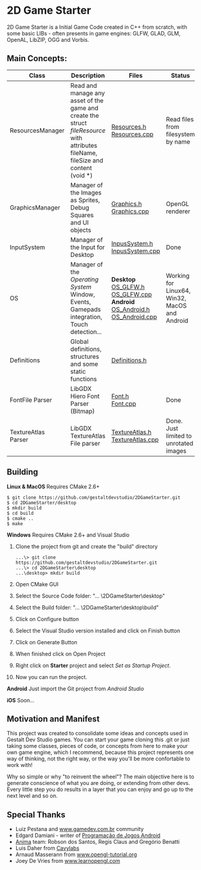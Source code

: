 # 2D Game Starter

2D Game Starter is a Initial Game Code created in C++ from scratch, with some basic LIBs - often presents in game engines: GLFW, GLAD, GLM, OpenAL, LibZIP, OGG and Vorbis.

## Main Concepts:

Class | Description | Files | Status | TODO
|--|--|--|--|--|
ResourcesManager | Read and manage any asset of the game and create the struct *fileResource* with attributes fileName, fileSize and content (void *) | [Resources.h](app/src/main/cpp/include/Resources.h)<br> [Resources.cpp](app/src/main/cpp/source/Resources.cpp) | Read files from filesystem by name  | Read files from zip files
GraphicsManager | Manager of the Images as Sprites, Debug Squares and UI objects  | [Graphics.h](app/src/main/cpp/include/Graphics.h)<br> [Graphics.cpp](app/src/main/cpp/source/Graphics.cpp)  | OpenGL renderer | DirectX renderer
InputSystem | Manager of the Input for Desktop | [InpusSystem.h](app/src/main/cpp/include/InputSystem.h)<br> [InpusSystem.cpp](app/src/main/cpp/source/InputSystem.cpp)  |  Done  | 
OS | Manager of the *Operating System* Window, Events, Gamepads integration, Touch detection... | **Desktop** [OS_GLFW.h](app/src/main/cpp/include/OS_GLFW.h)  [OS_GLFW.cpp](app/src/main/cpp/source/OS_GLFW.cpp) <br> **Android**  [OS_Android.h](app/src/main/cpp/include/OS_Android.h)  [OS_Android.cpp](app/src/main/cpp/source/android/OS_Android.cpp)   |  Working for Linux64, Win32, MacOS and Android  | iOS
Definitions | Global definitions, structures and some static functions | [Definitions.h](app/src/main/cpp/include/Definitions.h)  |   |
FontFile Parser | LibGDX Hiero Font Parser (Bitmap) | [Font.h](app/src/main/cpp/include/Font.h) <br>[Font.cpp](app/src/main/cpp/source/Font.cpp)   | Done  |
TextureAtlas Parser | LibGDX TextureAtlas File parser | [TextureAtlas.h](app/src/main/cpp/include/TextureAtlas.h) <br>[TextureAtlas.cpp](app/src/main/cpp/source/TextureAtlas.cpp)   | Done. Just limited to unrotated images |

## Building
**Linux & MacOS**
Requires CMake 2.6+

    $ git clone https://github.com/gestaltdevstudio/2DGameStarter.git 
    $ cd 2DGameStarter/desktop
    $ mkdir build
    $ cd build
    $ cmake ..
    $ make

**Windows**
Requires CMake 2.6+ and Visual Studio

 1. Clone the project from git and create the "build" directory

	    ...\> git clone https://github.com/gestaltdevstudio/2DGameStarter.git 
	    ...\> cd 2DGameStarter\desktop
		...\desktop> mkdir build

 2. Open CMake GUI
 3. Select the Source Code folder: "... \2DGameStarter\desktop"
 4. Select the Build folder: "... \2DGameStarter\desktop\build"
 5. Click on Configure button
 6. Select the Visual Studio version installed and click on Finish button
 7. Click on Generate Button
 8. When finished click on Open Project
 9. Right click on **Starter** project and select *Set as Startup Project*.
 10. Now you can run the project. 

**Android**
Just import the Git project from *Android Studio*

**iOS**
Soon...

## Motivation and Manifest 
This project was created to consolidate some ideas and concepts used in Gestalt Dev Studio games. You can start your game cloning this .git or just taking some classes, pieces of code, or concepts from here to make your own game engine, which I recommend, because this project represents one way of thinking, not the right way, or the way you'll be more confortable to work with!

Why so simple or why "to reinvent the wheel"? The main objective here is to generate conscience of what you are doing, or extending from other devs. Every little step you do results in a layer that you can enjoy and go up to the next level and so on.

## Special Thanks

 - Luiz Pestana and www.gamedev.com.br community
 - Edgard Damiani - writer of [Programação de Jogos Android](https://novatec.com.br/livros/programacao-jogos-android-2ed/)
 - [Anima](https://github.com/edamiani/Anima-Engine) team: Robson dos Santos, Regis Claus and Gregório Benatti
 - Luis Daher from [Cavylabs](http://http://www.cavylabs.com/)
 - Arnaud Masserann from www.opengl-tutorial.org
 - Joey De Vries from www.learnopengl.com

